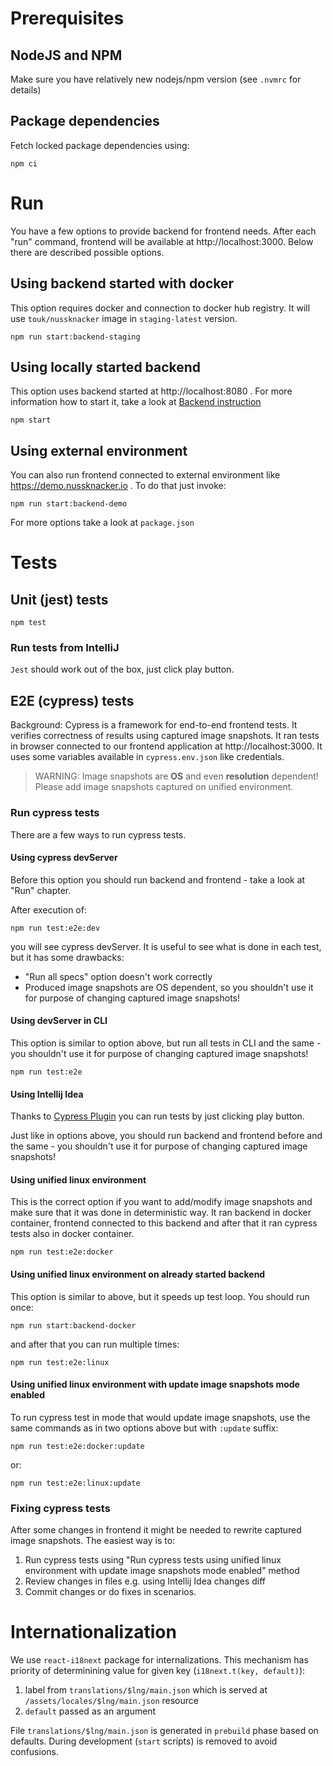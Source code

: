 # Prerequisites

## NodeJS and NPM 

Make sure you have relatively new nodejs/npm version (see `.nvmrc` for details)

## Package dependencies

Fetch locked package dependencies using:
```
npm ci 
```

# Run

You have a few options to provide backend for frontend needs. After each "run" command, frontend will be available at http://localhost:3000. 
Below there are described possible options.

## Using backend started with docker

This option requires docker and connection to docker hub registry. It will use `touk/nussknacker` image in `staging-latest` version.
```
npm run start:backend-staging
```

## Using locally started backend

This option uses backend started at http://localhost:8080 . For more information how to start it, take a look at [Backend instruction](../README.md) 
```
npm start
```

## Using external environment

You can also run frontend connected to external environment like https://demo.nussknacker.io . To do that just invoke:
```
npm run start:backend-demo
```
For more options take a look at `package.json`

# Tests

## Unit (jest) tests

```
npm test
```

### Run tests from IntelliJ

`Jest` should work out of the box, just click play button.

## E2E (cypress) tests

Background: Cypress is a framework for end-to-end frontend tests. It verifies correctness of results using captured image snapshots.
It ran tests in browser connected to our frontend application at http://localhost:3000. It uses some variables available
in `cypress.env.json` like credentials.

> WARNING: Image snapshots are **OS** and even **resolution** dependent! Please add image snapshots captured on unified environment.

### Run cypress tests

There are a few ways to run cypress tests.

#### Using cypress devServer

Before this option you should run backend and frontend - take a look at "Run" chapter.

After execution of:
```
npm run test:e2e:dev
```
you will see cypress devServer. It is useful to see what is done in each test, but it has some drawbacks:
- "Run all specs" option doesn't work correctly
- Produced image snapshots are OS dependent, so you shouldn't use it for purpose of changing captured image snapshots!
  
#### Using devServer in CLI

This option is similar to option above, but run all tests in CLI and the same - you shouldn't use it for purpose of changing captured image snapshots!
```
npm run test:e2e
```

#### Using Intellij Idea

Thanks to [Cypress Plugin](https://plugins.jetbrains.com/plugin/13819-cypress-support) you can run tests by just clicking play button.

Just like in options above, you should run backend and frontend before and the same - you shouldn't use it for purpose of changing captured image snapshots!

#### Using unified linux environment 

This is the correct option if you want to add/modify image snapshots and make sure that it was done in deterministic way.
It ran backend in docker container, frontend connected to this backend and after that it ran cypress tests also in docker container.
```
npm run test:e2e:docker
```

#### Using unified linux environment on already started backend 

This option is similar to above, but it speeds up test loop. You should run once: 
```
npm run start:backend-docker
```

and after that you can run multiple times:
```
npm run test:e2e:linux
```

#### Using unified linux environment with update image snapshots mode enabled

To run cypress test in mode that would update image snapshots, use the same commands as in two options above but with `:update` suffix:
```
npm run test:e2e:docker:update
```
or:
```
npm run test:e2e:linux:update
```

### Fixing cypress tests

After some changes in frontend it might be needed to rewrite captured image snapshots. The easiest way is to:
1. Run cypress tests using "Run cypress tests using unified linux environment with update image snapshots mode enabled" method
2. Review changes in files e.g. using Intellij Idea changes diff
3. Commit changes or do fixes in scenarios.

# Internationalization

We use `react-i18next` package for internalizations. This mechanism has priority of determinining value for given key (`i18next.t(key, default)`):
1. label from `translations/$lng/main.json` which is served at `/assets/locales/$lng/main.json` resource
2. `default` passed as an argument

File `translations/$lng/main.json` is generated in `prebuild` phase based on defaults. During development (`start` scripts) is removed to avoid confusions.
